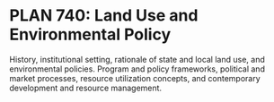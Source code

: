 # PLAN 740: Land Use and Environmental Policy

History, institutional setting, rationale of state and local land use, and environmental policies. Program and policy frameworks, political and market processes, resource utilization concepts, and contemporary development and resource management.